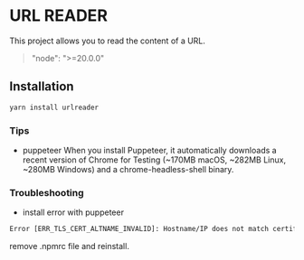 # URL READER

This project allows you to read the content of a URL.

> "node": ">=20.0.0"

## Installation

```bash
yarn install urlreader
```

### Tips

- puppeteer
When you install Puppeteer, it automatically downloads a recent version of Chrome for Testing (~170MB macOS, ~282MB Linux, ~280MB Windows) and a chrome-headless-shell binary.

### Troubleshooting

- install error with puppeteer

```txt
Error [ERR_TLS_CERT_ALTNAME_INVALID]: Hostname/IP does not match certificate's altnames...
```

remove .npmrc file and reinstall.

